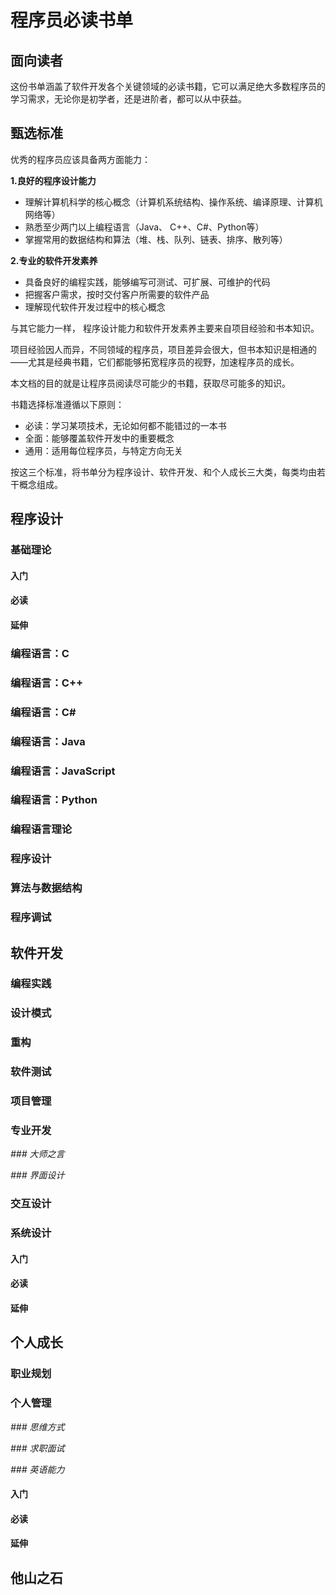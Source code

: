 # 程序员必读书单

## 面向读者
这份书单涵盖了软件开发各个关键领域的必读书籍，它可以满足绝大多数程序员的学习需求，无论你是初学者，还是进阶者，都可以从中获益。

## 甄选标准
优秀的程序员应该具备两方面能力：

**1.良好的程序设计能力**

* 理解计算机科学的核心概念（计算机系统结构、操作系统、编译原理、计算机网络等）
* 熟悉至少两门以上编程语言（Java、 C++、C#、Python等）
* 掌握常用的数据结构和算法（堆、栈、队列、链表、排序、散列等）

**2.专业的软件开发素养**

* 具备良好的编程实践，能够编写可测试、可扩展、可维护的代码
* 把握客户需求，按时交付客户所需要的软件产品
* 理解现代软件开发过程中的核心概念

与其它能力一样， 程序设计能力和软件开发素养主要来自项目经验和书本知识。

项目经验因人而异，不同领域的程序员，项目差异会很大，但书本知识是相通的——尤其是经典书籍，它们都能够拓宽程序员的视野，加速程序员的成长。

本文档的目的就是让程序员阅读尽可能少的书籍，获取尽可能多的知识。

书籍选择标准遵循以下原则：

* 必读：学习某项技术，无论如何都不能错过的一本书
* 全面：能够覆盖软件开发中的重要概念
* 通用：适用每位程序员，与特定方向无关

按这三个标准，将书单分为程序设计、软件开发、和个人成长三大类，每类均由若干概念组成。

## 程序设计

### 基础理论

#### 入门

#### 必读

#### 延伸

### 编程语言：C

### 编程语言：C++

### 编程语言：C#

### 编程语言：Java

### 编程语言：JavaScript

### 编程语言：Python


### 编程语言理论

### 程序设计

### 算法与数据结构

### 程序调试




## 软件开发

### 编程实践

### 设计模式

### 重构

### 软件测试

### 项目管理

### 专业开发

*### 大师之言*

*### 界面设计*

### 交互设计

### 系统设计


#### 入门

#### 必读

#### 延伸

## 个人成长

### 职业规划

### 个人管理

*### 思维方式*

*### 求职面试*

*### 英语能力*

#### 入门

#### 必读

#### 延伸

## 他山之石

